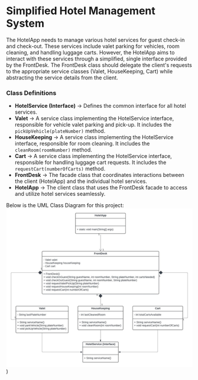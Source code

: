 # Simplified Hotel Management System
The HotelApp needs to manage various hotel services for guest check-in and check-out. These services include valet parking for vehicles, room cleaning, and handling luggage carts. However, the HotelApp aims to interact with these services through a simplified, single interface provided by the FrontDesk. The FrontDesk class should delegate the client's requests to the appropriate service classes (Valet, HouseKeeping, Cart) while abstracting the service details from the client.

### Class Definitions
- **HotelService (Interface)** → Defines the common interface for all hotel services.
- **Valet** → A service class implementing the HotelService interface, responsible for vehicle valet parking and pick-up. It includes the `pickUpVehicle(plateNumber)` method.
- **HouseKeeping** → A service class implementing the HotelService interface, responsible for room cleaning. It includes the `cleanRoom(roomNumber)` method.
- **Cart** → A service class implementing the HotelService interface, responsible for handling luggage cart requests. It includes the `requestCart(numberOfCarts)` method.
- **FrontDesk** → The facade class that coordinates interactions between the client (HotelApp) and the individual hotel services.
- **HotelApp** → The client class that uses the FrontDesk facade to access and utilize hotel services seamlessly.

Below is the UML Class Diagram for this project:
![UML Diagram](./UML%20Diagram%20-%20Lab%204.jpeg))
